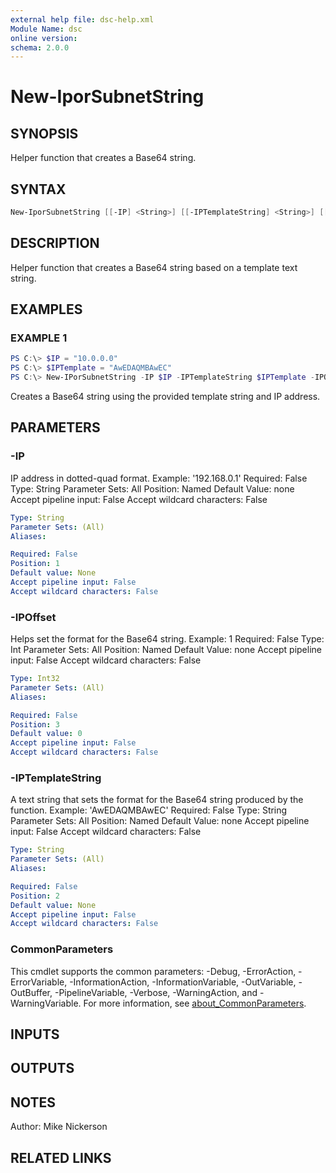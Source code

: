 ```yaml
---
external help file: dsc-help.xml
Module Name: dsc
online version:
schema: 2.0.0
---
```


# New-IporSubnetString

## SYNOPSIS

Helper function that creates a Base64 string.

## SYNTAX

```PowerShell
New-IporSubnetString [[-IP] <String>] [[-IPTemplateString] <String>] [[-IPOffset] <Int32>] [<CommonParameters>]
```

## DESCRIPTION

Helper function that creates a Base64 string based on a template text string.

## EXAMPLES

### EXAMPLE 1

```PowerShell
PS C:\> $IP = "10.0.0.0"
PS C:\> $IPTemplate = "AwEDAQMBAwEC"
PS C:\> New-IPorSubnetString -IP $IP -IPTemplateString $IPTemplate -IPOffset 1
```

Creates a Base64 string using the provided template string and IP address.

## PARAMETERS

### -IP

IP address in dotted-quad format.
Example: '192.168.0.1'
Required: False
Type: String
Parameter Sets: All
Position: Named
Default Value: none
Accept pipeline input: False
Accept wildcard characters: False

```yaml
Type: String
Parameter Sets: (All)
Aliases:

Required: False
Position: 1
Default value: None
Accept pipeline input: False
Accept wildcard characters: False
```

### -IPOffset

Helps set the format for the Base64 string.
Example: 1
Required: False
Type: Int
Parameter Sets: All
Position: Named
Default Value: none
Accept pipeline input: False
Accept wildcard characters: False

```yaml
Type: Int32
Parameter Sets: (All)
Aliases:

Required: False
Position: 3
Default value: 0
Accept pipeline input: False
Accept wildcard characters: False
```

### -IPTemplateString

A text string that sets the format for the Base64 string produced by the function.
Example: 'AwEDAQMBAwEC'
Required: False
Type: String
Parameter Sets: All
Position: Named
Default Value: none
Accept pipeline input: False
Accept wildcard characters: False

```yaml
Type: String
Parameter Sets: (All)
Aliases:

Required: False
Position: 2
Default value: None
Accept pipeline input: False
Accept wildcard characters: False
```

### CommonParameters

This cmdlet supports the common parameters: -Debug, -ErrorAction, -ErrorVariable, -InformationAction, -InformationVariable, -OutVariable, -OutBuffer, -PipelineVariable, -Verbose, -WarningAction, and -WarningVariable. For more information, see [about_CommonParameters](http://go.microsoft.com/fwlink/?LinkID=113216).

## INPUTS

## OUTPUTS

## NOTES

Author: Mike Nickerson

## RELATED LINKS
